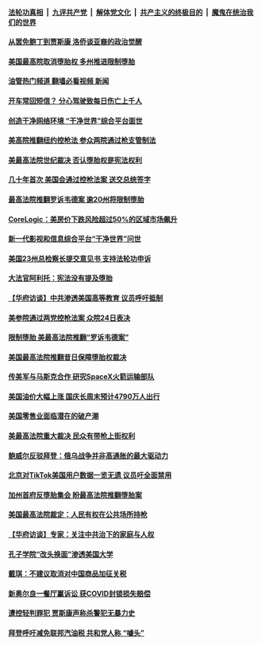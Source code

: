 ####  [法轮功真相](../../../../basic/blob/master/README.md?t=06260701) &nbsp;|&nbsp; [九评共产党](../../../../9ping.md/blob/master/README.md?t=06260701) &nbsp;|&nbsp; [解体党文化](../../../../jtdwh.md/blob/master/README.md?t=06260701)  &nbsp;|&nbsp; [共产主义的终极目的](../../../../gczydzjmd.md/blob/master/README.md?t=06260701) &nbsp;|&nbsp; [魔鬼在统治我们的世界](../../../../mgztzwmdsj.md/blob/master/README.md?t=06260701) 

#### [从罢免鲍丁到贾斯康 洛侨谈亚裔的政治觉醒](../pages/prog203/a103465024.md?t=06260701) 

#### [美国最高院取消堕胎权 多州推进限制堕胎](../pages/prog203/a103465020.md?t=06260701) 

#### [油管热门频道 翻墙必看视频 新闻](http://45.76.130.85:81/youtube.html?06260701)

#### [开车常回短信？ 分心驾驶致每日伤亡上千人](../pages/prog203/a103464807.md?t=06260701) 

#### [创造干净网络环境 “干净世界”综合平台面世](../pages/prog203/a103464527.md?t=06260701) 

#### [美高院推翻纽约控枪法 参众两院通过枪支管制法](../pages/prog203/a103464545.md?t=06260701) 

#### [美最高法院世纪裁决 否认堕胎权是宪法权利](../pages/prog203/a103464383.md?t=06260701) 

#### [几十年首次 美国会通过控枪法案 送交总统签字](../pages/prog203/a103464378.md?t=06260701) 

#### [最高法院推翻罗诉韦德案 逾20州将限制堕胎](../pages/prog203/a103464269.md?t=06260701) 

#### [CoreLogic：美房价下跌风险超过50%的区域市场飙升](../pages/prog203/a103464265.md?t=06260701) 

#### [新一代影视和信息综合平台“干净世界”问世](../pages/prog203/a103464266.md?t=06260701) 

#### [美国23州总检察长提交意见书 支持法轮功申诉](../pages/prog203/a103464254.md?t=06260701) 

#### [大法官阿利托：宪法没有提及堕胎](../pages/prog203/a103464251.md?t=06260701) 

#### [【华府访谈】中共渗透美国高等教育 议员呼吁抵制](../pages/prog203/a103464151.md?t=06260701) 

#### [美参院通过两党控枪法案 众院24日表决](../pages/prog203/a103464126.md?t=06260701) 

#### [限制堕胎 美最高法院推翻“罗诉韦德案”](../pages/prog203/a103464124.md?t=06260701) 

#### [美国最高法院推翻昔日保障堕胎权裁决](../pages/prog203/a103464019.md?t=06260701) 

#### [传美军与马斯克合作 研究SpaceX火箭运输部队](../pages/prog203/a103463575.md?t=06260701) 

#### [美国油价大幅上涨 国庆长周末预计4790万人出行](../pages/prog203/a103463583.md?t=06260701) 

#### [美国零售业面临潜在的破产潮](../pages/prog203/a103463526.md?t=06260701) 

#### [美最高法院重大裁决 民众有带枪上街权利](../pages/prog203/a103463414.md?t=06260701) 

#### [鲍威尔反驳拜登：俄乌战争并非高通胀的最大驱动力](../pages/prog203/a103463328.md?t=06260701) 

#### [北京对TikTok美国用户数据一览无遗 议员吁全面禁用](../pages/prog203/a103463298.md?t=06260701) 

#### [加州首府反堕胎集会 盼最高法院推翻堕胎案](../pages/prog203/a103463250.md?t=06260701) 

#### [美国最高法院裁定：人民有权在公共场所持枪](../pages/prog203/a103463264.md?t=06260701) 

#### [【华府访谈】专家：关注中共治下的家庭与人权](../pages/prog203/a103463254.md?t=06260701) 

#### [孔子学院“改头换面”渗透美国大学](../pages/prog203/a103463244.md?t=06260701) 

#### [戴琪：不建议取消对中国商品加征关税](../pages/prog203/a103463218.md?t=06260701) 

#### [新奥尔良一餐厅赢诉讼 获COVID封锁损失赔偿](../pages/prog203/a103463168.md?t=06260701) 

#### [遭控轻判罪犯 贾斯康声称杀警犯无暴力史](../pages/prog203/a103463120.md?t=06260701) 

#### [拜登呼吁减免联邦汽油税 共和党人称 “噱头”](../pages/prog203/a103463124.md?t=06260701) 

<img src='http://gfw-breaker.win/goodnews/indexes/prog203.md' width='0px' height='0px'/>
